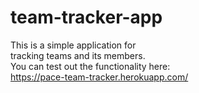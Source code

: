 # team-tracker-app  
This is a simple application for  
tracking teams and its members.  
You can test out the functionality here:  
https://pace-team-tracker.herokuapp.com/
